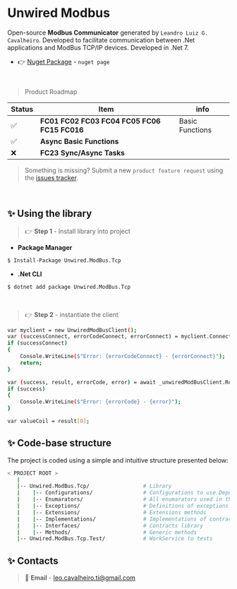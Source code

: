 ﻿# Unwired Modbus

Open-source **Modbus Communicator** generated by `Leandro Luiz G. Cavalheiro`. Developed to facilitate communication between .Net applications and ModBus TCP/IP devices.
Developed in .Net 7.

- 👉 [Nuget Package](https://www.nuget.org/packages/Unwired.ModBus.Tcp) - `nuget page`

<br />

> Product Roadmap

| Status | Item                                         | info            |
| ------ | -------------------------------------------- | --------------- |
|   ✅   | **FC01 FC02 FC03 FC04 FC05 FC06 FC15 FC016** | Basic Functions |
|   ✅   | **Async Basic Functions**                    |                 |
|   ❌   | **FC23 Sync/Async Tasks**                    |                 |

> Something is missing? Submit a new `product feature request` using the [issues tracker](https://github.com/leandrocavalheiro/unwired.modbus/issues).

<br />

## ✨ Using the library

> 👉 **Step 1** - Install library into project

- **Package Manager**

```bash
$ Install-Package Unwired.ModBus.Tcp
```

- **.Net CLI**

```bash
$ dotnet add package Unwired.ModBus.Tcp
```

<br />

> 👉 **Step 2** - instantiate the client

```bash
var myclient = new UnwiredModBusClient();
var (successConnect, errorCodeConnect, errorConnect) = myclient.ConnectDevice("127.0.0.1", 502, 0x01, swapType: SwapTypeEnum.SwapWordsAndBytes, deviceAlias: "MyModbus");
if (successConnect)
{
    Console.WriteLine($"Error: {errorCodeConnect} - {errorConnect}");
    return;
}

var (success, result, errorCode, error) = await _unwiredModBusClient.ReadCoilsAsync(0, 5);
if (success)
{
    Console.WriteLine($"Error: {errorCode} - {error}");
}

var valueCoil = result[0];
```

## ✨ Code-base structure

The project is coded using a simple and intuitive structure presented below:

```bash
< PROJECT ROOT >
   |
   |-- Unwired.ModBus.Tcp/                 # Library
   |    |-- Configurations/                # Configurations to use Dependency Injection
   |    |-- Enumarators/                   # All enumarators used in the library
   |    |-- Exceptions/                    # Definitions of exceptions classes
   |    |-- Extensions/                    # Extensions methods
   |    |-- Implementations/               # Implementations of contracts
   |    |-- Interfaces/                    # Contracts library
   |    |-- Methods/                       # Generic methods
   |-- Unwired.ModBus.Tcp.Test/            # WorkService to tests
```

## ✨ Contacts

> 📧 **Email** - leo.cavalheiro.ti@gmail.com
